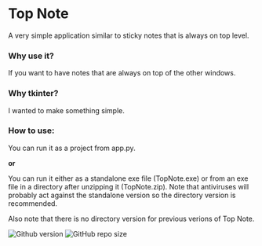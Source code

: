 # Top Note
A very simple application similar to sticky notes that is always on top level. 

### Why use it?
If you want to have notes that are always on top of the other windows.

### Why tkinter?
I wanted to make something simple.

### How to use:
You can run it as a project from app.py.

**or**

You can run it either as a standalone exe file (TopNote.exe) or from an exe file in a directory after unzipping it (TopNote.zip). Note that antiviruses will probably act against the standalone version so the directory version is recommended. 

Also note that there is no directory version for previous verions of Top Note.

![Github version](https://img.shields.io/badge/version-1.1.1-darkblue?style=flat-square)
![GitHub repo size](https://img.shields.io/github/repo-size/Caramajau/TopNote?color=blue&style=flat-square)
